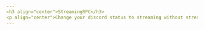 ```yaml
---
<h3 align="center">StreamingRPC</h3>
<p align="center">Change your discord status to streaming without streaming</p>
---
```

